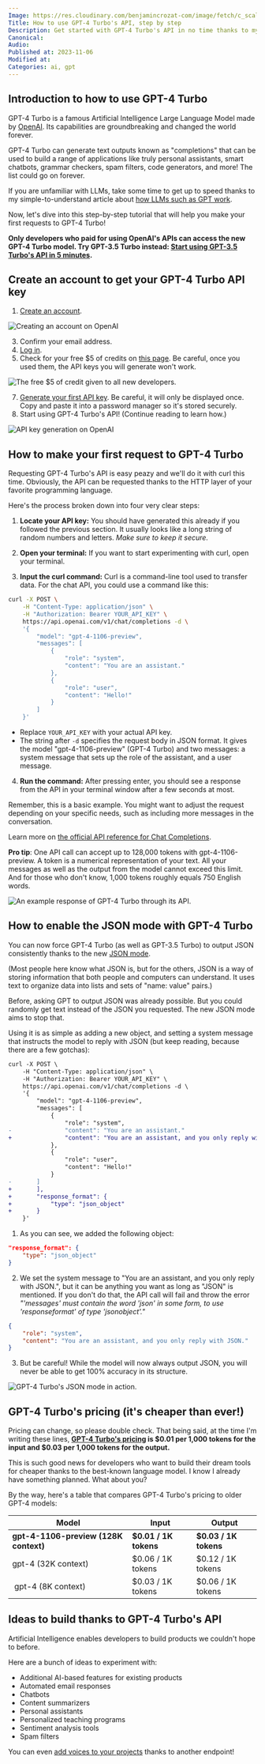 ```yaml
---
Image: https://res.cloudinary.com/benjamincrozat-com/image/fetch/c_scale,f_webp,q_auto,w_1200/https://life-long-bunny.fra1.digitaloceanspaces.com/media-library/production/236/3uQ5UwlJq7FRqjcvekGdAqOi65gT17-metaZ3B0LTQtdHVyYm8ucG5n-.png
Title: How to use GPT-4 Turbo's API, step by step
Description: Get started with GPT-4 Turbo's API in no time thanks to my handy step-by-step guide.
Canonical: 
Audio:
Published at: 2023-11-06
Modified at: 
Categories: ai, gpt
---
```


## Introduction to how to use GPT-4 Turbo

GPT-4 Turbo is a famous Artificial Intelligence Large Language Model made by [OpenAI](https://openai.com). Its capabilities are groundbreaking and changed the world forever.

GPT-4 Turbo can generate text outputs known as "completions" that can be used to build a range of applications like truly personal assistants, smart chatbots, grammar checkers, spam filters, code generators, and more! The list could go on forever.

If you are unfamiliar with LLMs, take some time to get up to speed thanks to my simple-to-understand article about [how LLMs such as GPT work](/gpt-llm-ai-explanation).

Now, let's dive into this step-by-step tutorial that will help you make your first requests to GPT-4 Turbo!

**Only developers who paid for using OpenAI's APIs can access the new GPT-4 Turbo model. Try GPT-3.5 Turbo instead: [Start using GPT-3.5 Turbo's API in 5 minutes](/gpt-35-turbo).**

## Create an account to get your GPT-4 Turbo API key

1. [Create an account](https://chat.openai.com/auth/login).

![Creating an account on OpenAI](https://life-long-bunny.fra1.digitaloceanspaces.com/media-library/production/229/conversions/Dt2ElwOQoKtwjEhuw2eu1uGceEDJnF-metaQ2xlYW5TaG90IDIwMjMtMTEtMDYgYXQgMTkuNTQuMjZAMngucG5n--medium.jpg)

3. Confirm your email address.
4. [Log in](https://platform.openai.com/login?launch).
5. Check for your free $5 of credits on [this page](https://platform.openai.com/account/billing/overview). Be careful, once you used them, the API keys you will generate won't work.

![The free $5 of credit given to all new developers.](https://life-long-bunny.fra1.digitaloceanspaces.com/media-library/production/228/conversions/V2xA6LlqgeEAd87BpKshqkY19sV9rp-metaQ2xlYW5TaG90IDIwMjMtMTEtMDYgYXQgMTkuNTUuMDdAMngucG5n--medium.jpg)

7. [Generate your first API key](https://platform.openai.com/api-keys). Be careful, it will only be displayed once. Copy and paste it into a password manager so it's stored securely.
8. Start using GPT-4 Turbo's API! (Continue reading to learn how.)

![API key generation on OpenAI](https://life-long-bunny.fra1.digitaloceanspaces.com/media-library/production/227/conversions/yZF7oBp7WI9jbq8gFcNWDWtmQDWWXb-metaQ2xlYW5TaG90IDIwMjMtMTEtMDYgYXQgMjAuMDIuMjhAMngucG5n--medium.jpg)

## How to make your first request to GPT-4 Turbo

Requesting GPT-4 Turbo's API is easy peazy and we'll do it with curl this time. Obviously, the API can be requested thanks to the HTTP layer of your favorite programming language.

Here's the process broken down into four very clear steps:

1. **Locate your API key:** You should have generated this already if you followed the previous section. It usually looks like a long string of random numbers and letters. *Make sure to keep it secure.*

2. **Open your terminal:** If you want to start experimenting with curl, open your terminal.

3. **Input the curl command:** Curl is a command-line tool used to transfer data. For the chat API, you could use a command like this:

```bash
curl -X POST \
	-H "Content-Type: application/json" \
	-H "Authorization: Bearer YOUR_API_KEY" \
	https://api.openai.com/v1/chat/completions -d \
	'{
		"model": "gpt-4-1106-preview",
		"messages": [
			{
				"role": "system",
				"content": "You are an assistant."
			},
			{
				"role": "user",
				"content": "Hello!"
			}
		]
	}'
```
  - Replace `YOUR_API_KEY` with your actual API key.
  - The string after `-d` specifies the request body in JSON format. It gives the model "gpt-4-1106-preview" (GPT-4 Turbo) and two messages: a system message that sets up the role of the assistant, and a user message.

4. **Run the command:** After pressing enter, you should see a response from the API in your terminal window after a few seconds at most.

Remember, this is a basic example. You might want to adjust the request depending on your specific needs, such as including more messages in the conversation.

Learn more on [the official API reference for Chat Completions](https://platform.openai.com/docs/api-reference/chat).

**Pro tip**: One API call can accept up to 128,000 tokens with gpt-4-1106-preview. A token is a numerical representation of your text. All your messages as well as the output from the model cannot exceed this limit. And for those who don't know, 1,000 tokens roughly equals 750 English words.

![An example response of GPT-4 Turbo through its API.](https://life-long-bunny.fra1.digitaloceanspaces.com/media-library/production/232/conversions/0LKIoKIsnuo72KHWk8MgD3vmSXG3Ir-metaQ2xlYW5TaG90IDIwMjMtMTEtMDYgYXQgMjEuNDYuMTFAMngucG5n--medium.jpg)

## How to enable the JSON mode with GPT-4 Turbo

You can now force GPT-4 Turbo (as well as GPT-3.5 Turbo) to output JSON consistently thanks to the new [JSON mode](https://platform.openai.com/docs/guides/text-generation/json-mode).

(Most people here know what JSON is, but for the others, JSON is a way of storing information that both people and computers can understand. It uses text to organize data into lists and sets of "name: value" pairs.)

Before, asking GPT to output JSON was already possible. But you could randomly get text instead of the JSON you requested. The new JSON mode aims to stop that.

Using it is as simple as adding a new object, and setting a system message that instructs the model to reply with JSON (but keep reading, because there are a few gotchas):

```diff
curl -X POST \
	-H "Content-Type: application/json" \
	-H "Authorization: Bearer YOUR_API_KEY" \
	https://api.openai.com/v1/chat/completions -d \
	'{
		"model": "gpt-4-1106-preview",
		"messages": [
			{
				"role": "system",
-				"content": "You are an assistant."
+				"content": "You are an assistant, and you only reply with JSON."
			},
			{
				"role": "user",
				"content": "Hello!"
			}
-		]
+		],
+		"response_format": {
+			"type": "json_object"
+		}
	}'
```

1. As you can see, we added the following object:

```json
"response_format": {
	"type": "json_object"
}
```

2. We set the system message to "You are an assistant, and you only reply with JSON.", but it can be anything you want as long as "JSON" is mentioned. If you don't do that, the API call will fail and throw the error *"'messages' must contain the word 'json' in some form, to use 'responseformat' of type 'jsonobject'."*

```json
{
	"role": "system",
	"content": "You are an assistant, and you only reply with JSON."
}
```

3. But be careful! While the model will now always output JSON, you will never be able to get 100% accuracy in its structure.

![GPT-4 Turbo's JSON mode in action.](https://life-long-bunny.fra1.digitaloceanspaces.com/media-library/production/233/conversions/5880RDCZwZoP0fW6kFSXF8j866Rq43-metaQ2xlYW5TaG90IDIwMjMtMTEtMDYgYXQgMjEuNTAuNDhAMngucG5n--medium.jpg)

## GPT-4 Turbo's pricing (it's cheaper than ever!)

Pricing can change, so please double check. That being said, at the time I'm writing these lines, **[GPT-4 Turbo's pricing](https://openai.com/pricing) is $0.01 per 1,000 tokens for the input and $0.03 per 1,000 tokens for the output.**

This is such good news for developers who want to build their dream tools for cheaper thanks to the best-known language model. I know I already have something planned. What about you?

By the way, here's a table that compares GPT-4 Turbo's pricing to older GPT-4 models:

|  Model | Input | Output |
|--------|-------|--------|
| **gpt-4-1106-preview (128K context)** | **$0.01 / 1K tokens** | **$0.03 / 1K tokens** |
| gpt-4 (32K context) | $0.06 / 1K tokens | $0.12 / 1K tokens |
| gpt-4 (8K context) | $0.03 / 1K tokens | $0.06 / 1K tokens |

## Ideas to build thanks to GPT-4 Turbo's API

Artificial Intelligence enables developers to build products we couldn't hope to before.

Here are a bunch of ideas to experiment with:
- Additional AI-based features for existing products
- Automated email responses
- Chatbots
- Content summarizers
- Personal assistants
- Personalized teaching programs
- Sentiment analysis tools
- Spam filters

You can even [add voices to your projects](/openai-tts-api) thanks to another endpoint!